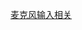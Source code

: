 [麦克风输入相关](file:///D:/Obsidian%20Unity/Unity/Unity%E5%9B%9B%E9%83%A8%E6%9B%B2/Assets/Scripts/Unity%E5%85%A5%E9%97%A8/Lesson11_%E9%87%8D%E8%A6%81%E7%BB%84%E4%BB%B6%E5%92%8CApi/Lesson18_%E9%9F%B3%E6%95%88%E7%B3%BB%E7%BB%9F/Lesson18_%E9%9F%B3%E6%95%88%E7%B3%BB%E7%BB%9F.cs)